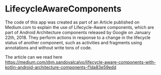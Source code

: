 # LifecycleAwareComponents


The code of this app was created as part of an Article published on Medium.com to explain the use of Lifecycle-Aware components, which are part of Android Architecture components released by Google on January 22th, 2018. They perform actions in response to a change in the lifecycle status of another component, such as activities and fragments using annotations and without write tons of code.

The article can we read here https://medium.com/@m.sandovalcalvo/lifecycle-aware-components-with-kotlin-android-architecture-components-f1da83e59edd
